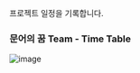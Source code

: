 프로젝트 일정을 기록합니다.

### 문어의 꿈 Team - Time Table

![image](https://user-images.githubusercontent.com/88362207/201280635-c4eeee31-f89a-4b6e-973e-b4becc92ed63.png)

